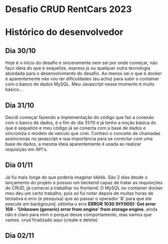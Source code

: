 # Desafio CRUD RentCars 2023

# Histórico do desenvolvedor
## Dia 30/10
Hoje é o início do desafio e sinceramente nem sei por onde começar, não faço ideia do que é sequelize, express js ou qualquer outra tecnologia abordada para o desenvolvimento do desafio. Ao menos sei o que é docker e aparentemente não vou ter dificuldades (eu acho) para subir o container com o banco de dados MySQL. Meu Javascript nesse momento é muito básico...

## Dia 31/10
Decidi começar fazendo a implementação do código que faz a conexão com o banco de dados, é o fim do dia 31/10 e já tenho a noção básica do que é sequelize e meu código já se conecta com a base de dados e sincroniza o modelo de veiculo que criei. Conheci o conceito de chamadas assíncronas no javascript e sua importância para se conectar com uma base de dados, a mesma ideia aparentemente é usada ao realizar requisição em API's.

## Dia 01/11
Já fui mais longe do que poderia imaginar kkkkk. São 2 dias desde o lançamento do projeto e possuo um beckend capaz de tratar as requisições do CRUD, já comecei a trabalhar no frontend. O MySQL no container docker meu deu um certo trabalho, pois só fui notar depois de muitas horas de tentativa e erro (e pesquisa) que ao passar o operador '&' para que ele execute em background, obtinha o erro **ERROR 1030 (HY000): Got error 168 - 'Unknown (generic) error from engine' from storage engine**, ainda não é claro para mim o porque desse comportamento, mas vamos que vamos. crud finalizado aqui (create e delete)

## Dia 02/11
